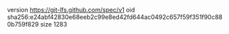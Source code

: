 version https://git-lfs.github.com/spec/v1
oid sha256:e24abf42830e68eeb2c99e8ed42fd644ac0492c657f59f351f90c880b759f829
size 1283
